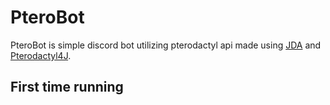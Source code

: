 # PteroBot
PteroBot is simple discord bot utilizing pterodactyl api made using [JDA](https://github.com/DV8FromTheWorld/JDA) and [Pterodactyl4J](https://github.com/mattmalec/Pterodactyl4J).
## First time running
